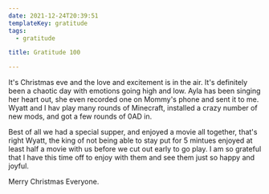```yaml
---
date: 2021-12-24T20:39:51
templateKey: gratitude
tags:
  - gratitude

title: Gratitude 100

---
```


It's Christmas eve and the love and excitement is in the air.  It's
definitely been a chaotic day with emotions going high and low.  Ayla
has been singing her heart out, she even recorded one on Mommy's phone
and sent it to me.  Wyatt and I hav play many rounds of Minecraft,
installed a crazy number of new mods, and got a few rounds of 0AD in.


Best of all we had a special supper, and enjoyed a movie all together,
that's right Wyatt, the king of not being able to stay put for 5 mintues
enjoyed at least half a movie with us before we cut out early to go
play.  I am so grateful that I have this time off to enjoy with them and
see them just so happy and joyful.

Merry Christmas Everyone.
